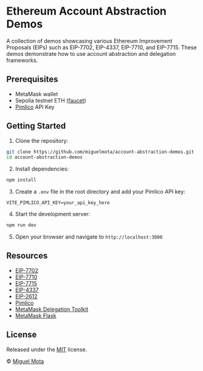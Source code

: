 # Ethereum Account Abstraction Demos

A collection of demos showcasing various Ethereum Improvement Proposals (EIPs) such as EIP-7702, EIP-4337, EIP-7710, and EIP-7715. These demos demonstrate how to use account abstraction and delegation frameworks.

## Prerequisites

- MetaMask wallet
- Sepolia testnet ETH ([faucet](https://sepolia-faucet.pk910.de/))
- [Pimlico](https://www.pimlico.io/) API Key

## Getting Started

1. Clone the repository:

```bash
git clone https://github.com/miguelmota/account-abstraction-demos.git
cd account-abstraction-demos
```

2. Install dependencies:

```bash
npm install
```

3. Create a `.env` file in the root directory and add your Pimlico API key:

```env
VITE_PIMLICO_API_KEY=your_api_key_here
```

4. Start the development server:
```bash
npm run dev
```

5. Open your browser and navigate to `http://localhost:3000`

## Resources

- [EIP-7702](https://eips.ethereum.org/EIPS/eip-7702)
- [EIP-7710](https://eips.ethereum.org/EIPS/eip-7710)
- [EIP-7715](https://eips.ethereum.org/EIPS/eip-7715)
- [EIP-4337](https://eips.ethereum.org/EIPS/eip-4337)
- [EIP-2612](https://eips.ethereum.org/EIPS/eip-2612)
- [Pimlico](https://pimlico.io)
- [MetaMask Delegation Toolkit](https://docs.gator.metamask.io) 
- [MetaMask Flask](https://chromewebstore.google.com/detail/metamask-flask-developmen/ljfoeinjpaedjfecbmggjgodbgkmjkjk)

## License

Released under the [MIT](./LICENSE) license.

© [Miguel Mota](https://github.com/miguelmota)